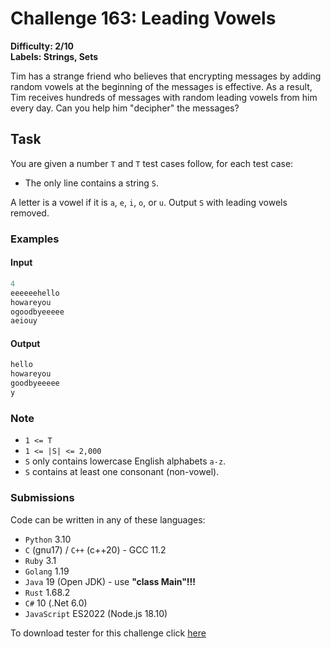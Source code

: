 # Challenge 163: Leading Vowels

**Difficulty: 2/10  
Labels: Strings, Sets**

Tim has a strange friend who believes that encrypting messages by adding random vowels at the beginning of the messages is effective. As a result, Tim receives hundreds of messages with random leading vowels from him every day. Can you help him "decipher" the messages?

## Task

You are given a number `T` and `T` test cases follow, for each test case:

- The only line contains a string `S`.

A letter is a vowel if it is `a`, `e`, `i`, `o`, or `u`. Output `S` with leading vowels removed.

### Examples

#### Input

```rust
‌4
eeeeeehello
howareyou
ogoodbyeeeee
aeiouy
```

#### Output

```rust
‌hello
howareyou
goodbyeeeee
y
```

### Note

- `1 <= T`
- `1 <= |S| <= 2,000`
- `S` only contains lowercase English alphabets `a-z`.
- `S` contains at least one consonant (non-vowel).

### Submissions

Code can be written in any of these languages:

- `Python` 3.10
- `C` (gnu17) / `C++` (c++20) - GCC 11.2
- `Ruby` 3.1
- `Golang` 1.19
- `Java` 19 (Open JDK) - use **"class Main"!!!**
- `Rust` 1.68.2
- `C#` 10 (.Net 6.0)
- `JavaScript` ES2022 (Node.js 18.10)

To download tester for this challenge click [here](https://downgit.github.io/#/home?url=https://github.com/Pomroka/TWT_Challenges_Tester/tree/main/Challenge_163)
